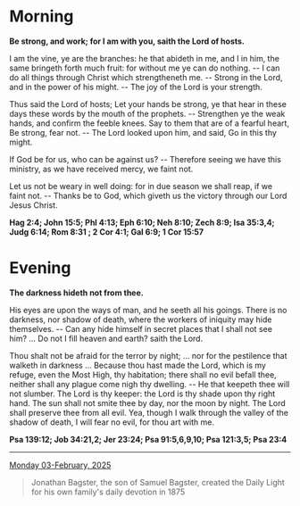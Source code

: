 # Morning

**Be strong, and work; for I am with you, saith the Lord of hosts.**
 
I am the vine, ye are the branches: he that abideth in me, and I in him, the same bringeth forth much fruit: for without me ye can do nothing. -- I can do all things through Christ which strengtheneth me. -- Strong in the Lord, and in the power of his might. -- The joy of the Lord is your strength.
 
Thus said the Lord of hosts; Let your hands be strong, ye that hear in these days these words by the mouth of the prophets. -- Strengthen ye the weak hands, and confirm the feeble knees. Say to them that are of a fearful heart, Be strong, fear not. -- The Lord looked upon him, and said, Go in this thy might.
 
If God be for us, who can be against us? -- Therefore seeing we have this ministry, as we have received mercy, we faint not.
 
Let us not be weary in well doing: for in due season we shall reap, if we faint not. -- Thanks be to God, which giveth us the victory through our Lord Jesus Christ.  

**Hag 2:4; John 15:5; Phl 4:13; Eph 6:10; Neh 8:10; Zech 8:9; Isa 35:3,4; Judg 6:14; Rom 8:31 ; 2 Cor 4:1; Gal 6:9; 1 Cor 15:57**

# Evening

**The darkness hideth not from thee.**
 
His eyes are upon the ways of man, and he seeth all his goings. There is no darkness, nor shadow of death, where the workers of iniquity may hide themselves. -- Can any hide himself in secret places that I shall not see him? ... Do not I fill heaven and earth? saith the Lord.
 
Thou shalt not be afraid for the terror by night; ... nor for the pestilence that walketh in darkness ... Because thou hast made the Lord, which is my refuge, even the Most High, thy habitation; there shall no evil befall thee, neither shall any plague come nigh thy dwelling. -- He that keepeth thee will not slumber. The Lord is thy keeper: the Lord is thy shade upon thy right hand. The sun shall not smite thee by day, nor the moon by night. The Lord shall preserve thee from all evil. Yea, though I walk through the valley of the shadow of death, I will fear no evil, for thou art with me.  

**Psa 139:12; Job 34:21,2; Jer 23:24; Psa 91:5,6,9,10; Psa 121:3,5; Psa 23:4**

---

[Monday 03-February, 2025](https://t.me/s/daily_light)

> Jonathan Bagster, the son of Samuel Bagster, created the Daily Light for his own family's daily devotion in 1875

